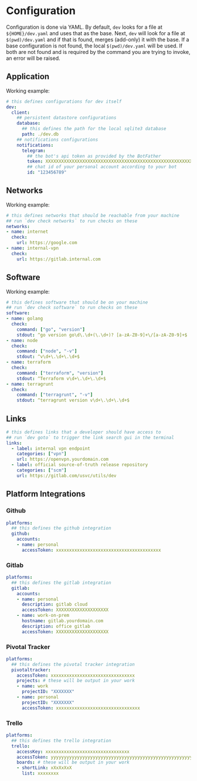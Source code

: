 # Configuration

Configuration is done via YAML. By default, `dev` looks for a file at `${HOME}/dev.yaml` and uses that as the base. Next, `dev` will look for a file at `$(pwd)/dev.yaml` and if that is found, merges (add-only) it with the base. If a base configuration is not found, the local `$(pwd)/dev.yaml` will be used. If both are not found and is required by the command you are trying to invoke, an error will be raised.

## Application

Working example:

```yaml
# this defines configurations for dev itself
dev:
  client:
    ## persistent datastore configurations
    database:
      ## this defines the path for the local sqlite3 database
      path: ./dev.db
    ## notifications configurations
    notifications:
      telegram:
        ## the bot's api token as provided by the BotFather
        token: XXXXXXXXXXXXXXXXXXXXXXXXXXXXXXXXXXXXXXXXXXXXXXXXXXXXXXXXXXXXXXXX
        ## chat id of your personal account according to your bot
        id: "123456789"
```

## Networks

Working example:

```yaml
# this defines networks that should be reachable from your machine
## run `dev check networks` to run checks on these
networks:
- name: internet
  check:
    url: https://google.com
- name: internal-vpn
  check:
    url: https://gitlab.internal.com
```

## Software

Working example:

```yaml
# this defines software that should be on your machine
## run `dev check software` to run checks on these
software:
- name: golang
  check:
    command: ["go", "version"]
    stdout: ^go version go\d\.\d+(\.\d+)? [a-zA-Z0-9]+\/[a-zA-Z0-9]+$
- name: node
  check:
    command: ["node", "-v"]
    stdout: ^v\d+\.\d+\.\d+$
- name: terraform
  check:
    command: ["terraform", "version"]
    stdout: ^Terraform v\d+\.\d+\.\d+$
- name: terragrunt
  check:
    command: ["terragrunt", "-v"]
    stdout: ^terragrunt version v\d+\.\d+\.\d+$
```

## Links

```yaml
# this defines links that a developer should have access to
## run `dev goto` to trigger the link search gui in the terminal
links:
  - label: internal vpn endpoint
    categories: ["vpn"]
    url: https://openvpn.yourdomain.com
  - label: official source-of-truth release repository
    categories: ["scm"]
    url: https://gitlab.com/usvc/utils/dev
```

## Platform Integrations

### Github

```yaml
platforms:
  ## this defines the github integration  
  github:
    accounts:
    - name: personal
      accessToken: xxxxxxxxxxxxxxxxxxxxxxxxxxxxxxxxxxxxxxxx
```

### Gitlab

```yaml
platforms:
  ## this defines the gitlab integration  
  gitlab:
    accounts:
    - name: personal
      description: gitlab cloud
      accessToken: XXXXXXXXXXXXXXXXXXXX
    - name: work-on-prem
      hostname: gitlab.yourdomain.com
      description: office gitlab
      accessToken: XXXXXXXXXXXXXXXXXXXX
```

### Pivotal Tracker

```yaml
platforms:
  ## this defines the pivotal tracker integration
  pivotaltracker:
    accessToken: xxxxxxxxxxxxxxxxxxxxxxxxxxxxxxxx
    projects: # these will be output in your work
    - name: work
      projectID: "XXXXXXX"
    - name: personal
      projectID: "XXXXXXX"
      accessToken: xxxxxxxxxxxxxxxxxxxxxxxxxxxxxxxx
```

### Trello

```yaml
platforms:
  ## this defines the trello integration  
  trello:
    accessKey: xxxxxxxxxxxxxxxxxxxxxxxxxxxxxxxx
    accessToken: yyyyyyyyyyyyyyyyyyyyyyyyyyyyyyyyyyyyyyyyyyyyyyyyyyyyyyyyyyyyyyyy
    boards: # these will be output in your work
    - shortLink: xXxXxXxX
      list: xxxxxxxx
```


